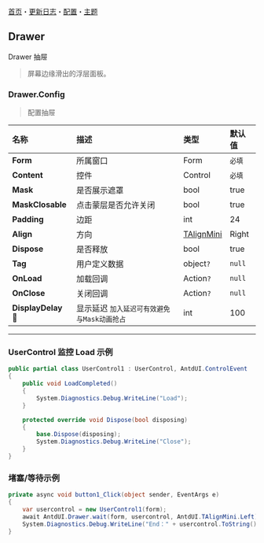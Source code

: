 [首页](../Home.md)・[更新日志](../UpdateLog.md)・[配置](../Config.md)・[主题](../Theme.md)

## Drawer

Drawer 抽屉

> 屏幕边缘滑出的浮层面板。

### Drawer.Config

> 配置抽屉

名称 | 描述 | 类型 | 默认值 |
:--|:--|:--|:--|
**Form** | 所属窗口 | Form | `必填` |
**Content** | 控件 | Control | `必填` |
**Mask** | 是否展示遮罩 | bool | true |
**MaskClosable** | 点击蒙层是否允许关闭 | bool | true |
**Padding** | 边距 | int | 24 |
**Align** | 方向 | [TAlignMini](Enum.md#talignmini) | Right |
**Dispose** | 是否释放 | bool | true |
**Tag** | 用户定义数据 | object`?` | `null` |
**OnLoad** | 加载回调 | Action`?` | `null` |
**OnClose** | 关闭回调 | Action`?` | `null` |
**DisplayDelay** 🔴 | 显示延迟 `加入延迟可有效避免与Mask动画抢占` | int | 100 |

***

### UserControl 监控 Load 示例

~~~csharp
public partial class UserControl1 : UserControl, AntdUI.ControlEvent
{
    public void LoadCompleted()
    {
        System.Diagnostics.Debug.WriteLine("Load");
    }

    protected override void Dispose(bool disposing)
    {
        base.Dispose(disposing);
        System.Diagnostics.Debug.WriteLine("Close");
    }
}
~~~

### 堵塞/等待示例

~~~csharp
private async void button1_Click(object sender, EventArgs e)
{
    var usercontrol = new UserControl1(form);
    await AntdUI.Drawer.wait(form, usercontrol, AntdUI.TAlignMini.Left);
    System.Diagnostics.Debug.WriteLine("End：" + usercontrol.ToString());
}
~~~